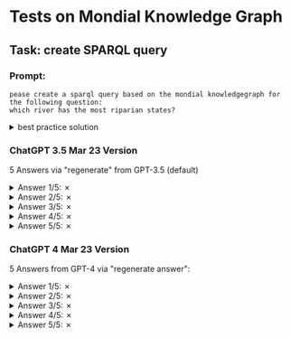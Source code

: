 # Tests on Mondial Knowledge Graph

## Task: create SPARQL query


### Prompt:
```
pease create a sparql query based on the mondial knowledgegraph for the following question:
which river has the most riparian states?
```

<details>
<summary>best practice solution</summary>

```SPARQL
PREFIX rdf: <http://www.w3.org/1999/02/22-rdf-syntax-ns#>
prefix mondial: <http://www.semwebtech.org/mondial/10/meta#>

SELECT ?river (COUNT(?country) AS ?count)
WHERE {
  ?river rdf:type mondial:River .
  ?river mondial:locatedIn ?country .
  ?country rdf:type mondial:Country .
}
GROUP BY ?river
ORDER BY DESC(?count)
LIMIT 1
```
</details>


### ChatGPT 3.5 Mar 23 Version
5 Answers via "regenerate" from GPT-3.5 (default)

<details>
<summary>Answer 1/5: &cross;</summary>

```sparql
PREFIX rdf: <http://www.w3.org/1999/02/22-rdf-syntax-ns#>
PREFIX mondial: <http://www.semwebtech.org/mondial/10/schema#>

SELECT ?river ?numRiparianStates
WHERE {
  ?river rdf:type mondial:River .
  ?river mondial:flowsThrough ?country .
  ?country mondial:isLocatedIn ?continent .
  ?river mondial:hasSource ?source .
  ?source mondial:isLocatedIn ?sourceCountry .
  ?river mondial:hasMouth ?mouth .
  ?mouth mondial:isLocatedIn ?mouthCountry .
  ?river mondial:hasRiparianState ?riparianState .
  
  {
    SELECT ?river (COUNT(DISTINCT ?riparianState) AS ?numRiparianStates)
    WHERE {
      ?river mondial:hasRiparianState ?riparianState .
    }
    GROUP BY ?river
    ORDER BY DESC(?numRiparianStates)
    LIMIT 1
  }
}
```

#### comments on 1/5
* &check; syntax correct
* &check; query is readable
* &cross; query structure with unnecessary complexity: usage of subquery, binding for `?source` and `?sourceCountry` never used
* &cross; wrong mondial namespace, correct would be http://www.semwebtech.org/mondial/10/meta#
* &cross; wrong usage of property `mondial:flowsThrough` (country does not fit to range `mondial:Lake`, better would be `mondial:locatedIn`
* &cross; undefined property used: `mondial:hasRiparianState`, `mondial:hasMouth` and `mondial:hasRiparianState` are not defined
* result: &emptyset;

</details>

<details>
<summary>Answer 2/5: &cross;</summary>

```sparql
PREFIX rdf: <http://www.w3.org/1999/02/22-rdf-syntax-ns#>
PREFIX mondial: <http://www.semwebtech.org/mondial/10/schema#>

SELECT ?riverName (COUNT(DISTINCT ?country) as ?numRiparianStates)
WHERE {
    ?river rdf:type mondial:River .
    ?river mondial:flowsThrough ?country .
    ?country rdf:type mondial:Country .
}
GROUP BY ?riverName
ORDER BY DESC(?numRiparianStates)
LIMIT 1
```

#### comments on 2/5
* &check; syntax correct
* &check; query is readable
* &check; good query structure
* &cross; wrong mondial namespace, correct would be http://www.semwebtech.org/mondial/10/meta#
* &cross; wrong usage of property `mondial:flowsThrough` (country does not fit to range `mondial:Lake`, better would be `mondial:locatedIn`
* &check; usage of defined properties & classes
* result: &emptyset;
</details>

<details>
<summary>Answer 3/5: &cross;</summary>

```sparql
PREFIX rdf: <http://www.w3.org/1999/02/22-rdf-syntax-ns#>
PREFIX mondial: <http://www.semwebtech.org/mondial/10/schema#>

SELECT ?river ?count
WHERE {
  ?river rdf:type mondial:River .
  ?river mondial:flowsThrough ?country .
  ?country mondial:isRiparian ?river .
  
  {
    SELECT ?river (COUNT(DISTINCT ?country) AS ?count)
    WHERE {
      ?river rdf:type mondial:River .
      ?river mondial:flowsThrough ?country .
      ?country mondial:isRiparian ?river .
    }
    GROUP BY ?river
    ORDER BY DESC(?count)
    LIMIT 1
  }
}
```

#### comments for 3/5
* &check; syntax correct
* &check; query is readable
* &cross; query structure with unnecessary complexity: strange usage of subquery, duplicate connection between river and country via `mondial:flowsThrough` and `mondial:isRiparian`
* &cross; wrong mondial namespace, correct would be http://www.semwebtech.org/mondial/10/meta#
* &cross; wrong usage of property `mondial:flowsThrough` (country does not fit to range `mondial:Lake`, better would be `mondial:locatedIn`
* &cross; undefined property used: `mondial:isRiparian` is not defined
* result: &emptyset;
</details>

<details>
<summary>Answer 4/5: &cross;</summary>

```sparql
PREFIX rdf: <http://www.w3.org/1999/02/22-rdf-syntax-ns#>
PREFIX mondial: <http://www.semwebtech.org/mondial/10/schema#>

SELECT ?riverName (COUNT(DISTINCT ?state) AS ?numRiparianStates)
WHERE {
  ?river rdf:type mondial:River .
  ?river mondial:flowsThrough ?state .
  ?state rdf:type mondial:State .
}
GROUP BY ?riverName
ORDER BY DESC(?numRiparianStates)
LIMIT 1
```

#### comments for 4/5
* &check; syntax correct
* &check; query is readable
* &cross; bad query structure with unbound `?riverName`
* &cross; wrong mondial namespace, correct would be http://www.semwebtech.org/mondial/10/meta#
* &cross; wrong usage of property `mondial:flowsThrough` (state does not fit to range `mondial:Lake`, better would be `mondial:locatedIn`
* &cross; undefined class used: `mondial:State` is not defined, better would be `mondial:Country`
* result: &emptyset;
</details>

<details>
<summary>Answer 5/5: &cross;</summary>

```sparql
PREFIX rdf: <http://www.w3.org/1999/02/22-rdf-syntax-ns#>
PREFIX mondial: <http://www.semwebtech.org/mondial/10/schema#>

SELECT ?riverName (COUNT(?country) AS ?count)
WHERE {
  ?river rdf:type mondial:River .
  ?river mondial:flowsThrough ?country .
  ?country mondial:isRiparian ?river .
  ?river mondial:name ?riverName .
} 
GROUP BY ?riverName 
ORDER BY DESC(?count)
LIMIT 1
```

#### comments for 5/5
* &check; syntax correct
* &check; query is readable
* &check; good query structure, but duplicate connection between `?river` and `?country`
* &cross; wrong mondial namespace, correct would be http://www.semwebtech.org/mondial/10/meta#
* &cross; wrong usage of property `mondial:flowsThrough` (country does not fit to range `mondial:Lake`, better would be `mondial:locatedIn`
* &cross; undefined property used: `mondial:isRiparian` is not defined
* result: &emptyset;
</details>



### ChatGPT 4 Mar 23 Version
5 Answers from GPT-4 via "regenerate answer":

<details>
<summary>Answer 1/5: &cross;</summary>

```sparql
PREFIX rdf: <http://www.w3.org/1999/02/22-rdf-syntax-ns#>
PREFIX rdfs: <http://www.w3.org/2000/01/rdf-schema#>
PREFIX xsd: <http://www.w3.org/2001/XMLSchema#>
PREFIX geo: <http://www.telegraphis.net/ontology/geography/geography#>
PREFIX mondial: <http://www.semwebtech.org/mondial/10/meta#>

SELECT ?river ?riverName (COUNT(?state) AS ?stateCount)
WHERE {
  ?river rdf:type geo:River .
  ?river rdfs:label ?riverName .
  ?state rdf:type mondial:State .
  ?river geo:passesThrough ?state .
}
GROUP BY ?river ?riverName
ORDER BY DESC(?stateCount)
LIMIT 1
```

#### comments for 1/5
* &check; syntax correct
* &check; query is readable
* &check; good query structure, but prefix `xsd` never used
* &check; correct mondial namespace
* &cross; wrong usage of property `rdfs:label` for river, mondial uses (untypically) `mondial:name`
* &cross; undefined class used: `mondial:State` is not defined
* result: &emptyset;
</details>

<details>
<summary>Answer 2/5: &cross;</summary>

```sparql
PREFIX rdf: <http://www.w3.org/1999/02/22-rdf-syntax-ns#>
PREFIX rdfs: <http://www.w3.org/2000/01/rdf-schema#>
PREFIX geo: <http://telegraphis.net/ontology/geography/geography#>
PREFIX dbpedia: <http://dbpedia.org/resource/>

SELECT ?riverName (COUNT(?state) AS ?stateCount)
WHERE {
  ?river rdf:type geo:River .
  ?river rdfs:label ?riverName .
  ?state rdf:type geo:Country .
  ?river geo:flowsThrough ?state .
}
GROUP BY ?riverName
ORDER BY DESC(?stateCount)
LIMIT 1
```

#### comments for 2/5
* &check; syntax correct
* &check; query is readable
* &cross; query structure not based on mondial knowledge graph
* ? mondial namespace not used
* result: &emptyset;
</details>

<details>
<summary>Answer 3/5: &cross;</summary>

```sparql
PREFIX rdf: <http://www.w3.org/1999/02/22-rdf-syntax-ns#>
PREFIX rdfs: <http://www.w3.org/2000/01/rdf-schema#>
PREFIX geo: <http://www.telegraphis.net/ontology/geography/geography#>
PREFIX mon: <http://www.telegraphis.net/ontology/mondial/mondial-entities#>

SELECT ?river ?riverName (COUNT(?state) AS ?numberOfStates)
WHERE {
    ?river rdf:type mon:River .
    ?river rdfs:label ?riverName .
    ?river geo:passesThrough ?state .
}
GROUP BY ?river ?riverName
ORDER BY DESC(?numberOfStates)
LIMIT 1

```

#### comments for 3/5
* &check; syntax correct
* &check; query is readable
* &check; good query structure, type of `?state` not defined
* &cross; wrong mondial namespace, correct would be http://www.semwebtech.org/mondial/10/meta#
* &cross; wrong usage of property `rdfs:label` for river, mondial uses (untypically) `mondial:name`
* &check; usage of defined properties & classes
* result: &emptyset;
</details>

<details>
<summary>Answer 4/5: &cross;</summary>

```sparql
PREFIX rdf: <http://www.w3.org/1999/02/22-rdf-syntax-ns#>
PREFIX rdfs: <http://www.w3.org/2000/01/rdf-schema#>
PREFIX geo: <http://www.telegraphis.net/ontology/geography/geography#>
PREFIX mondial: <http://www.semwebtech.org/mondial/10/2012/mondial.owl#>

SELECT ?river (COUNT(?state) AS ?stateCount) WHERE {
  ?river rdf:type mondial:River .
  ?state rdf:type mondial:Country .
  ?river mondial:flowsThrough ?state .
} GROUP BY ?river
ORDER BY DESC(?stateCount)
LIMIT 1
```

#### comments for 4/5
* &check; syntax correct
* &check; query is readable
* &check; good query structure, but prefix `geo` never used
* &cross; wrong mondial namespace, correct would be http://www.semwebtech.org/mondial/10/meta#
* &cross; wrong usage of property `mondial:flowsThrough` (country does not fit to range `mondial:Lake`, better would be `mondial:locatedIn`
* &check; usage of defined properties & classes
* result: &emptyset;
</details>

<details>
<summary>Answer 5/5: &cross;</summary>

```sparql
PREFIX rdf: <http://www.w3.org/1999/02/22-rdf-syntax-ns#>
PREFIX rdfs: <http://www.w3.org/2000/01/rdf-schema#>
PREFIX xsd: <http://www.w3.org/2001/XMLSchema#>
PREFIX mondial: <http://www.semwebtech.org/mondial/2005/mondial.owl#>

SELECT ?river ?riverName (COUNT(?state) as ?numStates)
WHERE {
  ?river rdf:type mondial:River .
  ?river rdfs:label ?riverName .
  ?river mondial:flowsThrough ?state .
  ?state rdf:type mondial:Country .
}
GROUP BY ?river ?riverName
ORDER BY DESC(?numStates)
LIMIT 1
```

#### comments for 5/5
* &check; syntax correct
* &check; query is readable
* &check; good query structure, but prefix `xsd` never used
* &cross; wrong mondial namespace, correct would be http://www.semwebtech.org/mondial/10/meta#
* &cross; wrong usage of property `mondial:flowsThrough` (country does not fit to range `mondial:Lake`, better would be `mondial:locatedIn`
* &check; usage of defined properties & classes
* result: &emptyset;
